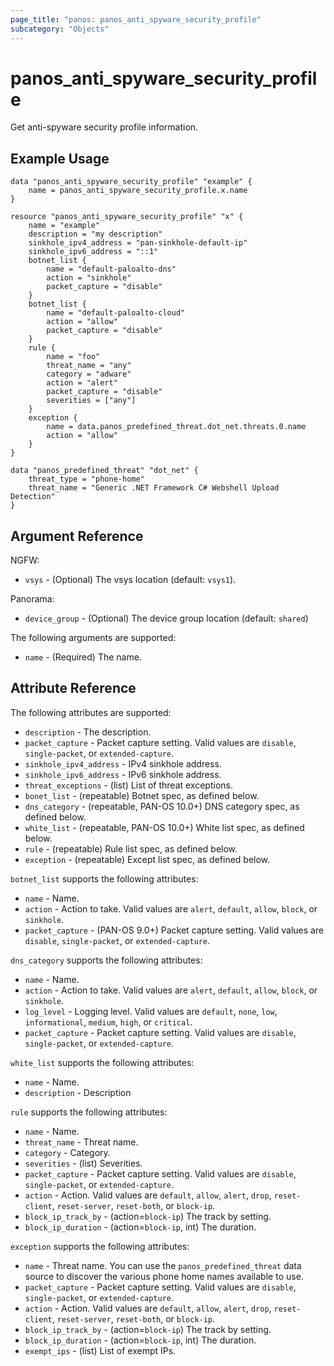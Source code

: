 ```yaml
---
page_title: "panos: panos_anti_spyware_security_profile"
subcategory: "Objects"
---
```


# panos_anti_spyware_security_profile

Get anti-spyware security profile information.


## Example Usage

```hcl
data "panos_anti_spyware_security_profile" "example" {
    name = panos_anti_spyware_security_profile.x.name
}

resource "panos_anti_spyware_security_profile" "x" {
    name = "example"
    description = "my description"
    sinkhole_ipv4_address = "pan-sinkhole-default-ip"
    sinkhole_ipv6_address = "::1"
    botnet_list {
        name = "default-paloalto-dns"
        action = "sinkhole"
        packet_capture = "disable"
    }
    botnet_list {
        name = "default-paloalto-cloud"
        action = "allow"
        packet_capture = "disable"
    }
    rule {
        name = "foo"
        threat_name = "any"
        category = "adware"
        action = "alert"
        packet_capture = "disable"
        severities = ["any"]
    }
    exception {
        name = data.panos_predefined_threat.dot_net.threats.0.name
        action = "allow"
    }
}

data "panos_predefined_threat" "dot_net" {
    threat_type = "phone-home"
    threat_name = "Generic .NET Framework C# Webshell Upload Detection"
}
```


## Argument Reference

NGFW:

* `vsys` - (Optional) The vsys location (default: `vsys1`).

Panorama:

* `device_group` - (Optional) The device group location (default: `shared`)

The following arguments are supported:

* `name` - (Required) The name.


## Attribute Reference

The following attributes are supported:

* `description` - The description.
* `packet_capture` - Packet capture setting.  Valid values
  are `disable`, `single-packet`, or `extended-capture`.
* `sinkhole_ipv4_address` - IPv4 sinkhole address.
* `sinkhole_ipv6_address` - IPv6 sinkhole address.
* `threat_exceptions` - (list) List of threat exceptions.
* `bonet_list` - (repeatable) Botnet spec, as defined below.
* `dns_category` - (repeatable, PAN-OS 10.0+) DNS category spec, as defined below.
* `white_list` - (repeatable, PAN-OS 10.0+) White list spec, as defined below.
* `rule` - (repeatable) Rule list spec, as defined below.
* `exception` - (repeatable) Except list spec, as defined below.

`botnet_list` supports the following attributes:

* `name` - Name.
* `action` - Action to take.  Valid values are `alert`, `default`, `allow`,
  `block`, or `sinkhole`.
* `packet_capture` - (PAN-OS 9.0+) Packet capture setting.  Valid values
  are `disable`, `single-packet`, or `extended-capture`.

`dns_category` supports the following attributes:

* `name` - Name.
* `action` - Action to take.  Valid values are `alert`, `default`, `allow`,
  `block`, or `sinkhole`.
* `log_level` - Logging level.  Valid values are `default`, `none`, `low`,
  `informational`, `medium`, `high`, or `critical`.
* `packet_capture` - Packet capture setting.  Valid values
  are `disable`, `single-packet`, or `extended-capture`.

`white_list` supports the following attributes:

* `name` - Name.
* `description` - Description

`rule` supports the following attributes:

* `name` - Name.
* `threat_name` - Threat name.
* `category` - Category.
* `severities` - (list) Severities.
* `packet_capture` - Packet capture setting.  Valid values
  are `disable`, `single-packet`, or `extended-capture`.
* `action` - Action.  Valid values are `default`, `allow`, `alert`, `drop`,
  `reset-client`, `reset-server`, `reset-both`, or `block-ip`.
* `block_ip_track_by` - (action=`block-ip`) The track by setting.
* `block_ip_duration` - (action=`block-ip`, int) The duration.

`exception` supports the following attributes:

* `name` - Threat name.  You can use the `panos_predefined_threat` data
  source to discover the various phone home names available to use.
* `packet_capture` - Packet capture setting.  Valid values
  are `disable`, `single-packet`, or `extended-capture`.
* `action` - Action.  Valid values are `default`, `allow`, `alert`, `drop`,
  `reset-client`, `reset-server`, `reset-both`, or `block-ip`.
* `block_ip_track_by` - (action=`block-ip`) The track by setting.
* `block_ip_duration` - (action=`block-ip`, int) The duration.
* `exempt_ips` - (list) List of exempt IPs.

